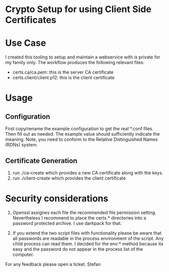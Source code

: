 # Crypto Setup for using Client Side Certificates

# Use Case
I created this tooling to setup and maintain a webservice with is private for my family only. The workflow produces the following relevant files:
* certs.ca/ca.pem: this is the server CA certificate
* certs.client/client.p12: this is the client certificate

# Usage
## Configuration
First copy/rename the example configuration to get the real *.conf files. Then fill out as needed. The example value should sufficiently indicate the meaning. Note, you need to conform to the Relative Distinguished Names (RDNs) system.

## Certificate Generation
1. run ./ca-create which provides a new CA certificate along with the keys.
2. run ./client-create which provides the client certificate

# Security considerations
1. Openssl assignes each file the recommended file permission setting. Nevertheless I recommend to place the certs.* directories into a password protected archive. I use darkpack for that.

2. If you extend the two script files with functionality please be aware that all passwords are readable in the process environment of the script. Any child process can read them. I decided for the env:* method because its easy and the password do not appear in the process list of the computer.

For any feedback please open a ticket.
Stefan

